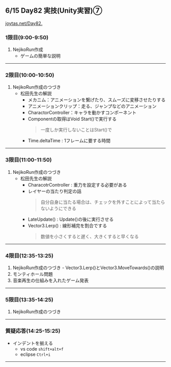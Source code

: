 ## 6/15 Day82 実技(Unity実習)⑦
[joytas.net/Day82.]()
### 1限目(9:00-9:50)
1. NejikoRun作成
	- ゲームの簡単な説明
---
### 2限目(10:00-10:50)
1. NejikoRun作成のつづき
	- 松田先生の解説
		- メカニム：アニメーションを繋げたり、スムーズに変移させたりする
		- アニメーションクリップ：走る、ジャンプなどのアニメーション
		- CharactorController：キャラを動かすコンポーネント
		- Componentの取得はVoid Start()で実行する
			> 一度しか実行しないことはStart()で
		- Time.deltaTime : 1フレームに要する時間
---
### 3限目(11:00-11:50)
1. NejikoRun作成のつづき
	- 松田先生の解説
		- CharacotrController : 重力を設定する必要がある
		- レイヤーの当たり判定の話
			> 自分自身に当たる場合は、チェックを外すことによって当たらないようにできる
		- LateUpdate() : Update()の後に実行させる
		- Vector3.Lerp() : 線形補完を割合でする
			> 数値を小さくすると遅く、大きくすると早くなる
---
### 4限目(12:35-13:25)
1. NejikoRun作成のつづき
		- Vector3.Lerp()とVector3.MoveTowards()の説明
1. モンティホール問題
1. 音楽再生の仕組みを入れたゲーム発表
---
### 5限目(13:35-14:25)
1. NejikoRun作成のつづき
---
### 質疑応答(14:25-15:25)
- インデントを揃える
	- vs code `shift+alt+f`
	- eclipse `Ctrl+i`
---
